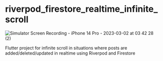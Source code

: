 # riverpod_firestore_realtime_infinite_scroll

![Simulator Screen Recording - iPhone 14 Pro - 2023-03-02 at 03 42 28 (2)](https://user-images.githubusercontent.com/83802425/222240007-ff77659b-818f-4843-b7c9-8cda9e33f5f0.gif)

Flutter project for infinite scroll in situations where posts are added/deleted/updated in realtime using Riverpod and Firestore
